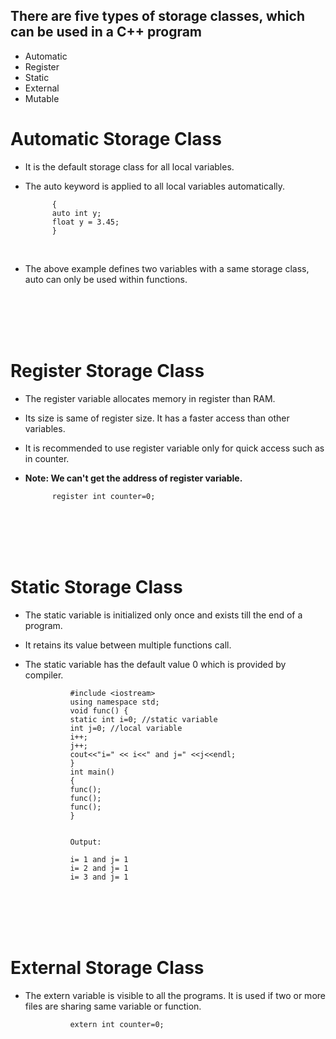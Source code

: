 

## There are five types of storage classes, which can be used in a C++ program

- Automatic
- Register
- Static
- External
- Mutable


# Automatic Storage Class

- It is the default storage class for all local variables. 
- The auto keyword is applied to all local variables automatically.

            {   
            auto int y;  
            float y = 3.45;  
            } 
<br>

- The above example defines two variables with a same storage class, auto can only be used within functions.

<br><br><br><br>

# Register Storage Class

- The register variable allocates memory in register than RAM. 

- Its size is same of register size. It has a faster access than other variables.

- It is recommended to use register variable only for quick access such as in counter.

- **Note: We can't get the address of register variable.**

            register int counter=0;    


<br><br><br><br>


# Static Storage Class

- The static variable is initialized only once and exists till the end of a program. 

- It retains its value between multiple functions call.

- The static variable has the default value 0 which is provided by compiler.



                #include <iostream>  
                using namespace std;  
                void func() {    
                static int i=0; //static variable    
                int j=0; //local variable    
                i++;    
                j++;    
                cout<<"i=" << i<<" and j=" <<j<<endl;    
                }    
                int main()  
                {  
                func();    
                func();    
                func();    
                }


                Output:

                i= 1 and j= 1
                i= 2 and j= 1
                i= 3 and j= 1

<br><br><br><br>

# External Storage Class

- The extern variable is visible to all the programs. It is used if two or more files are sharing same variable or function.

                extern int counter=0;    